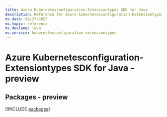 ```yaml
---
title: Azure Kubernetesconfiguration-Extensiontypes SDK for Java
description: Reference for Azure Kubernetesconfiguration-Extensiontypes SDK for Java
ms.date: 08/27/2025
ms.topic: reference
ms.devlang: java
ms.service: kubernetesconfiguration-extensiontypes
---
```

# Azure Kubernetesconfiguration-Extensiontypes SDK for Java - preview
## Packages - preview
[!INCLUDE [packages](kubernetesconfiguration-extensiontypes-index.md)]